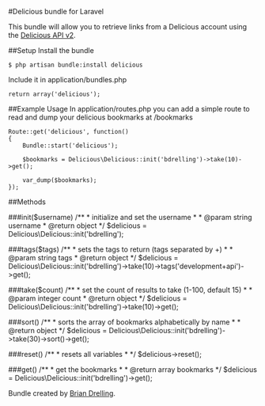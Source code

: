 #Delicious bundle for Laravel

This bundle will allow you to retrieve links from a Delicious account using the [Delicious API v2](https://delicious.com/developers/apifeeds).


##Setup
Install the bundle  

	$ php artisan bundle:install delicious

Include it in application/bundles.php  

	return array('delicious');


##Example Usage
In application/routes.php you can add a simple route to read and dump your delicious bookmarks at /bookmarks

	Route::get('delicious', function()
	{
		Bundle::start('delicious');

		$bookmarks = Delicious\Delicious::init('bdrelling')->take(10)->get();

		var_dump($bookmarks);
	});


##Methods

###init($username)
	/**
     * initialize and set the username
     * 
     * @param string username
     * @return object
     */
     $delicious = Delicious\Delicious::init('bdrelling');

###tags($tags)
	/**
     * sets the tags to return (tags separated by +)
     * 
     * @param string tags
     * @return object
     */
     $delicious = Delicious\Delicious::init('bdrelling')->take(10)->tags('development+api')->get();

###take($count)
	/**
     * set the count of results to take (1-100, default 15)
     * 
     * @param integer count
     * @return object
     */
     $delicious = Delicious\Delicious::init('bdrelling')->take(10)->get();

###sort()
	/**
     * sorts the array of bookmarks alphabetically by name
     * 
     * @return object
     */
     $delicious = Delicious\Delicious::init('bdrelling')->take(30)->sort()->get();

###reset()
	/**
     * resets all variables
     * 
     */
     $delicious->reset();

###get()
	/**
     * get the bookmarks
     * 
     * @return array bookmarks
     */
     $delicious = Delicious\Delicious::init('bdrelling')->get();


Bundle created by [Brian Drelling](http://briandrelling.com).
